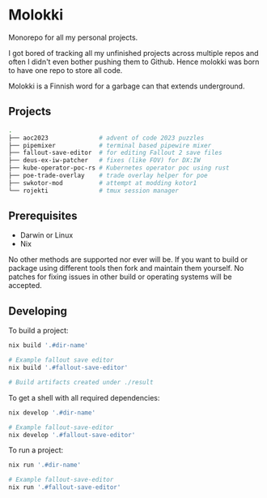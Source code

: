 # Molokki

Monorepo for all my personal projects.

I got bored of tracking all my unfinished projects across multiple repos and
often I didn't even bother pushing them to Github. Hence molokki was born to
have one repo to store all code.

Molokki is a Finnish word for a garbage can that extends underground.

## Projects

```sh
.
├── aoc2023              # advent of code 2023 puzzles
├── pipemixer            # terminal based pipewire mixer
├── fallout-save-editor  # for editing Fallout 2 save files
├── deus-ex-iw-patcher   # fixes (like FOV) for DX:IW
├── kube-operator-poc-rs # Kubernetes operator poc using rust
├── poe-trade-overlay    # trade overlay helper for poe
├── swkotor-mod          # attempt at modding kotor1
└── rojekti              # tmux session manager
```

## Prerequisites

- Darwin or Linux
- Nix

No other methods are supported nor ever will be. If you want to build or package
using different tools then fork and maintain them yourself. No patches for
fixing issues in other build or operating systems will be accepted.

## Developing

To build a project:

```bash
nix build '.#dir-name'

# Example fallout save editor
nix build '.#fallout-save-editor'

# Build artifacts created under ./result
```

To get a shell with all required dependencies:

```bash
nix develop '.#dir-name'

# Example fallout-save-editor
nix develop '.#fallout-save-editor'
```

To run a project:

```bash
nix run '.#dir-name'

# Example fallout-save-editor
nix run '.#fallout-save-editor'
```
